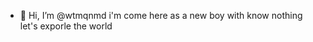 - 👋 Hi, I’m @wtmqnmd
i'm  come here as a new boy with know nothing
let's exporle the world

<!---
wtmqnmd/wtmqnmd is a ✨ special ✨ repository because its `README.md` (this file) appears on your GitHub profile.
You can click the Preview link to take a look at your changes.
--->
